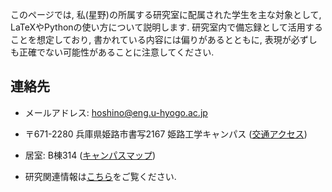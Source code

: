 

このページでは, 私(星野)の所属する研究室に配属された学生を主な対象として, LaTeXやPythonの使い方について説明します. 研究室内で備忘録として活用することを想定しており, 書かれている内容には偏りがあるとともに, 表現が必ずしも正確でない可能性があることに注意してください. 


## 連絡先

* メールアドレス: [hoshino@eng.u-hyogo.ac.jp](mailto:hoshino@eng.u-hyogo.ac.jp)

* 〒671-2280 兵庫県姫路市書写2167 姫路工学キャンパス ([交通アクセス](http://www.u-hyogo.ac.jp/campuslife/access/campus02.html))

* 居室: B棟314 ([キャンパスマップ](https://www.u-hyogo.ac.jp/campuslife/access/pdf/campusmap_02.pdf))

* 研究関連情報は[こちら](/faculty/hoshino/ja/)をご覧ください. 
